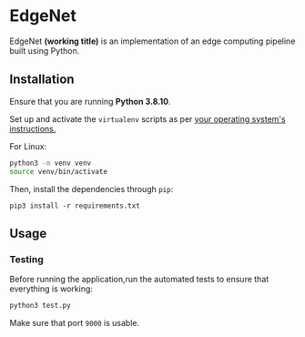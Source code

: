 # EdgeNet

EdgeNet **(working title)** is an implementation of an edge computing pipeline built using Python.

## Installation

Ensure that you are running **Python 3.8.10**.

Set up and activate the `virtualenv` scripts as per [your operating system's instructions.](https://docs.python.org/3/tutorial/venv.html#creating-virtual-environments)

For Linux:
```bash
python3 -m venv venv
source venv/bin/activate
```

Then, install the dependencies through `pip`:
```
pip3 install -r requirements.txt
```

## Usage

### Testing
Before running the application,run the automated tests to ensure that everything is working:
```bash
python3 test.py
```
Make sure that port `9000` is usable.